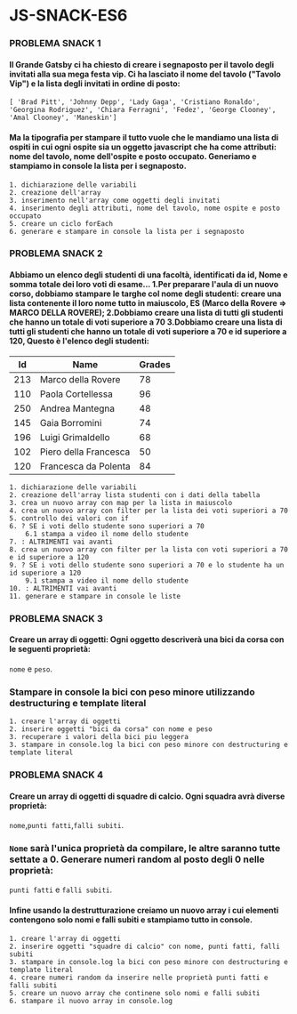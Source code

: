 # JS-SNACK-ES6

### PROBLEMA SNACK 1
#### Il Grande Gatsby ci ha chiesto di creare i segnaposto per il tavolo degli invitati alla sua mega festa vip. Ci ha lasciato il nome del tavolo ("Tavolo Vip") e la lista degli invitati in ordine di posto:

 `[ 'Brad Pitt', 'Johnny Depp', 'Lady Gaga', 'Cristiano Ronaldo', 'Georgina Rodriguez', 'Chiara Ferragni', 'Fedez', 'George Clooney', 'Amal Clooney', 'Maneskin']`

 #### Ma la tipografia per stampare il tutto vuole che le mandiamo una lista di ospiti in cui ogni ospite sia un oggetto javascript che ha come attributi: nome del tavolo, nome dell'ospite e posto occupato. Generiamo e stampiamo in console la lista per i segnaposto.

    1. dichiarazione delle variabili
    2. creazione dell'array
    3. inserimento nell'array come oggetti degli invitati
    4. inserimento degli attributi, nome del tavolo, nome ospite e posto occupato
    5. creare un ciclo forEach
    6. generare e stampare in console la lista per i segnaposto

### PROBLEMA SNACK 2
#### Abbiamo un elenco degli studenti di una facoltà, identificati da id, Nome e somma totale dei loro voti di esame...  1.Per preparare l'aula di un nuovo corso, dobbiamo stampare le targhe col nome degli studenti: creare una lista contenente il loro nome tutto in maiuscolo, ES (Marco della Rovere => MARCO DELLA ROVERE); 2.Dobbiamo creare una lista di tutti gli studenti che hanno un totale di voti superiore a 70 3.Dobbiamo creare una lista di tutti gli studenti che hanno un totale di voti superiore a 70 e id superiore a 120, Questo è l'elenco degli studenti:

Id  | Name                  | Grades
--- | --------------------- | -----
213 | Marco della Rovere    | 78
110 | Paola Cortellessa     | 96
250 | Andrea Mantegna 	    | 48
145 | Gaia Borromini        | 74
196 | Luigi Grimaldello     | 68
102 | Piero della Francesca | 50
120 | Francesca da Polenta  | 84

    1. dichiarazione delle variabili
    2. creazione dell'array lista studenti con i dati della tabella
    3. crea un nuovo array con map per la lista in maiuscolo
    4. crea un nuovo array con filter per la lista dei voti superiori a 70
    5. controllo dei valori con if
    6. ? SE i voti dello studente sono superiori a 70
        6.1 stampa a video il nome dello studente
    7. : ALTRIMENTI vai avanti
    8. crea un nuovo array con filter per la lista con voti superiori a 70 e id superiore a 120
    9. ? SE i voti dello studente sono superiori a 70 e lo studente ha un id superiore a 120
        9.1 stampa a video il nome dello studente
    10. : ALTRIMENTI vai avanti
    11. generare e stampare in console le liste

### PROBLEMA SNACK 3

#### Creare un array di oggetti: Ogni oggetto descriverà una bici da corsa con le seguenti proprietà:
`nome` e `peso`. 
### Stampare in console la bici con peso minore utilizzando destructuring e template literal
    1. creare l'array di oggetti
    2. inserire oggetti "bici da corsa" con nome e peso
    3. recuperare i valori della bici piu leggera
    3. stampare in console.log la bici con peso minore con destructuring e template literal

### PROBLEMA SNACK 4

#### Creare un array di oggetti di squadre di calcio. Ogni squadra avrà diverse proprietà:
`nome`,`punti fatti`,`falli subiti`. 
### `Nome` sarà l'unica proprietà da compilare, le altre saranno tutte settate a 0. Generare numeri random al posto degli 0 nelle proprietà: 
`punti fatti` e `falli subiti`. 
#### Infine usando la destrutturazione creiamo un nuovo array i cui elementi contengono solo nomi e falli subiti e stampiamo tutto in console.
    1. creare l'array di oggetti
    2. inserire oggetti "squadre di calcio" con nome, punti fatti, falli subiti
    3. stampare in console.log la bici con peso minore con destructuring e template literal
    4. creare numeri random da inserire nelle proprietà punti fatti e falli subiti
    5. creare un nuovo array che continene solo nomi e falli subiti
    6. stampare il nuovo array in console.log